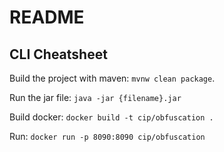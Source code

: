 # README

## CLI Cheatsheet

Build the project with maven: `mvnw clean package`.

Run the jar file: `java -jar {filename}.jar`

Build docker: `docker build -t cip/obfuscation .`

Run: `docker run -p 8090:8090 cip/obfuscation`
